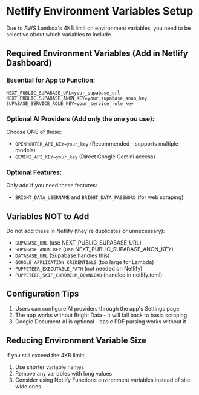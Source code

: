 # Netlify Environment Variables Setup

Due to AWS Lambda's 4KB limit on environment variables, you need to be selective about which variables to include.

## Required Environment Variables (Add in Netlify Dashboard)

### Essential for App to Function:
```
NEXT_PUBLIC_SUPABASE_URL=your_supabase_url
NEXT_PUBLIC_SUPABASE_ANON_KEY=your_supabase_anon_key
SUPABASE_SERVICE_ROLE_KEY=your_service_role_key
```

### Optional AI Providers (Add only the one you use):
Choose ONE of these:
- `OPENROUTER_API_KEY=your_key` (Recommended - supports multiple models)
- `GEMINI_API_KEY=your_key` (Direct Google Gemini access)

### Optional Features:
Only add if you need these features:
- `BRIGHT_DATA_USERNAME` and `BRIGHT_DATA_PASSWORD` (for web scraping)

## Variables NOT to Add

Do not add these in Netlify (they're duplicates or unnecessary):
- `SUPABASE_URL` (use NEXT_PUBLIC_SUPABASE_URL)
- `SUPABASE_ANON_KEY` (use NEXT_PUBLIC_SUPABASE_ANON_KEY)
- `DATABASE_URL` (Supabase handles this)
- `GOOGLE_APPLICATION_CREDENTIALS` (too large for Lambda)
- `PUPPETEER_EXECUTABLE_PATH` (not needed on Netlify)
- `PUPPETEER_SKIP_CHROMIUM_DOWNLOAD` (handled in netlify.toml)

## Configuration Tips

1. Users can configure AI providers through the app's Settings page
2. The app works without Bright Data - it will fall back to basic scraping
3. Google Document AI is optional - basic PDF parsing works without it

## Reducing Environment Variable Size

If you still exceed the 4KB limit:
1. Use shorter variable names
2. Remove any variables with long values
3. Consider using Netlify Functions environment variables instead of site-wide ones